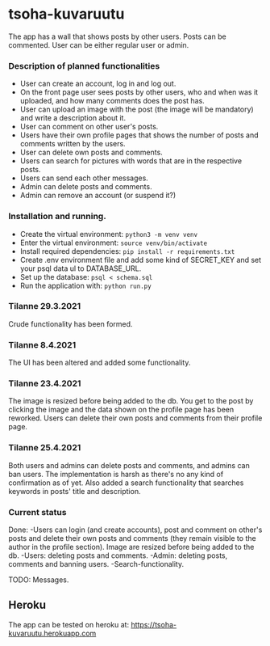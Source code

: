 # tsoha-kuvaruutu
The app has a wall that shows posts by other users. 
Posts can be commented. 
User can be either regular user or admin. 

### Description of planned functionalities
* User can create an account, log in and log out. 
* On the front page user sees posts by other users, who and when was it uploaded, and how many comments does the post has.
* User can upload an image with the post (the image will be mandatory) and write a description about it.
* User can comment on other user's posts.
* Users have their own profile pages that shows the number of posts and comments written by the users.
* User can delete own posts and comments.
* Users can search for pictures with words that are in the respective posts.
* Users can send each other messages. 
* Admin can delete posts and comments.
* Admin can remove an account (or suspend it?)

### Installation and running. 
- Create the virtual environment:
`python3 -m venv venv`
- Enter the virtual environment:
`source venv/bin/activate`
- Install required dependencies:
`pip install -r requirements.txt`
- Create .env environment file and add some kind of SECRET_KEY and set your psql data ul to DATABASE_URL.
- Set up the database:
`psql < schema.sql`
- Run the application with:
`python run.py`


### Tilanne 29.3.2021

Crude functionality has been formed.

### Tilanne 8.4.2021

The UI has been altered and added some functionality. 

### Tilanne 23.4.2021

The image is resized before being added to the db. You get to the post by clicking the image and the data shown on the profile page has been reworked. Users can delete their own posts and comments from their profile page. 

### Tilanne 25.4.2021

Both users and admins can delete posts and comments, and admins can ban users. The implementation is harsh as there's no any kind of confirmation as of yet. Also added a search functionality that searches keywords in posts' title and description. 

### Current status
Done: 
-Users can login (and create accounts), post and comment on other's posts and delete their own posts and comments (they remain visible to the author in the profile section). 
Image are resized before being added to the db. 
-Users: deleting posts and comments.
-Admin: deleting posts, comments and banning users. 
-Search-functionality.

TODO: 
Messages.


## Heroku
The app can be tested on heroku at:
https://tsoha-kuvaruutu.herokuapp.com